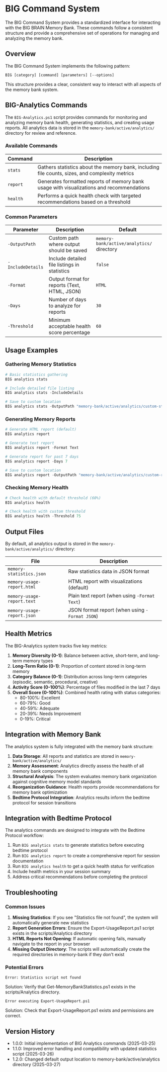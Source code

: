 # BIG Command System

The BIG Command System provides a standardized interface for interacting with the BIG BRAIN Memory Bank. These commands follow a consistent structure and provide a comprehensive set of operations for managing and analyzing the memory bank.

## Overview

The BIG Command System implements the following pattern:

```
BIG [category] [command] [parameters] [--options]
```

This structure provides a clear, consistent way to interact with all aspects of the memory bank system.

## BIG-Analytics Commands

The `BIG-Analytics.ps1` script provides commands for monitoring and analyzing memory bank health, generating statistics, and creating usage reports. All analytics data is stored in the `memory-bank/active/analytics/` directory for review and reference.

### Available Commands

| Command  | Description                                                                                    |
| -------- | ---------------------------------------------------------------------------------------------- |
| `stats`  | Gathers statistics about the memory bank, including file counts, sizes, and complexity metrics |
| `report` | Generates formatted reports of memory bank usage with visualizations and recommendations       |
| `health` | Performs a quick health check with targeted recommendations based on a threshold               |

### Common Parameters

| Parameter         | Description                                  | Default                                   |
| ----------------- | -------------------------------------------- | ----------------------------------------- |
| `-OutputPath`     | Custom path where output should be saved     | `memory-bank/active/analytics/` directory |
| `-IncludeDetails` | Include detailed file listings in statistics | `false`                                   |
| `-Format`         | Output format for reports (Text, HTML, JSON) | `HTML`                                    |
| `-Days`           | Number of days to analyze for reports        | `30`                                      |
| `-Threshold`      | Minimum acceptable health score percentage   | `60`                                      |

## Usage Examples

### Gathering Memory Statistics

```powershell
# Basic statistics gathering
BIG analytics stats

# Include detailed file listing
BIG analytics stats -IncludeDetails

# Save to custom location
BIG analytics stats -OutputPath "memory-bank/active/analytics/custom-stats.json"
```

### Generating Memory Reports

```powershell
# Generate HTML report (default)
BIG analytics report

# Generate text report
BIG analytics report -Format Text

# Generate report for past 7 days
BIG analytics report -Days 7

# Save to custom location
BIG analytics report -OutputPath "memory-bank/active/analytics/custom-report.html"
```

### Checking Memory Health

```powershell
# Check health with default threshold (60%)
BIG analytics health

# Check health with custom threshold
BIG analytics health -Threshold 75
```

## Output Files

By default, all analytics output is stored in the `memory-bank/active/analytics/` directory:

| File                       | Description                                    |
| -------------------------- | ---------------------------------------------- |
| `memory-statistics.json`   | Raw statistics data in JSON format             |
| `memory-usage-report.html` | HTML report with visualizations (default)      |
| `memory-usage-report.text` | Plain text report (when using `-Format Text`)  |
| `memory-usage-report.json` | JSON format report (when using `-Format JSON`) |

## Health Metrics

The BIG-Analytics system tracks five key metrics:

1. **Memory Diversity (0-1)**: Balance between active, short-term, and long-term memory types
2. **Long-Term Ratio (0-1)**: Proportion of content stored in long-term memory
3. **Category Balance (0-1)**: Distribution across long-term categories (episodic, semantic, procedural, creative)
4. **Activity Score (0-100%)**: Percentage of files modified in the last 7 days
5. **Overall Score (0-100%)**: Combined health rating with status categories:
   - 80-100%: Excellent
   - 60-79%: Good
   - 40-59%: Adequate
   - 20-39%: Needs Improvement
   - 0-19%: Critical

## Integration with Memory Bank

The analytics system is fully integrated with the memory bank structure:

1. **Data Storage**: All reports and statistics are stored in `memory-bank/active/analytics/`
2. **Memory Assessment**: Analytics directly assess the health of all memory bank components
3. **Structural Analysis**: The system evaluates memory bank organization against cognitive memory model standards
4. **Reorganization Guidance**: Health reports provide recommendations for memory bank optimization
5. **Bedtime Protocol Integration**: Analytics results inform the bedtime protocol for session transitions

## Integration with Bedtime Protocol

The analytics commands are designed to integrate with the Bedtime Protocol workflow:

1. Run `BIG analytics stats` to generate statistics before executing bedtime protocol
2. Run `BIG analytics report` to create a comprehensive report for session documentation
3. Run `BIG analytics health` to get a quick health status for verification
4. Include health metrics in your session summary
5. Address critical recommendations before completing the protocol

## Troubleshooting

### Common Issues

1. **Missing Statistics**: If you see "Statistics file not found", the system will automatically generate new statistics
2. **Report Generation Errors**: Ensure the Export-UsageReport.ps1 script exists in the scripts/Analytics directory
3. **HTML Reports Not Opening**: If automatic opening fails, manually navigate to the report in your browser
4. **Missing Output Directory**: The scripts will automatically create the required directories in memory-bank if they don't exist

### Potential Errors

```
Error: Statistics script not found
```
Solution: Verify that Get-MemoryBankStatistics.ps1 exists in the scripts/Analytics directory.

```
Error executing Export-UsageReport.ps1
```
Solution: Check that Export-UsageReport.ps1 exists and permissions are correct.

## Version History

- 1.0.0: Initial implementation of BIG Analytics commands (2025-03-25)
- 1.1.0: Improved error handling and compatibility with updated statistics script (2025-03-26)
- 1.2.0: Changed default output location to memory-bank/active/analytics directory (2025-03-27)
